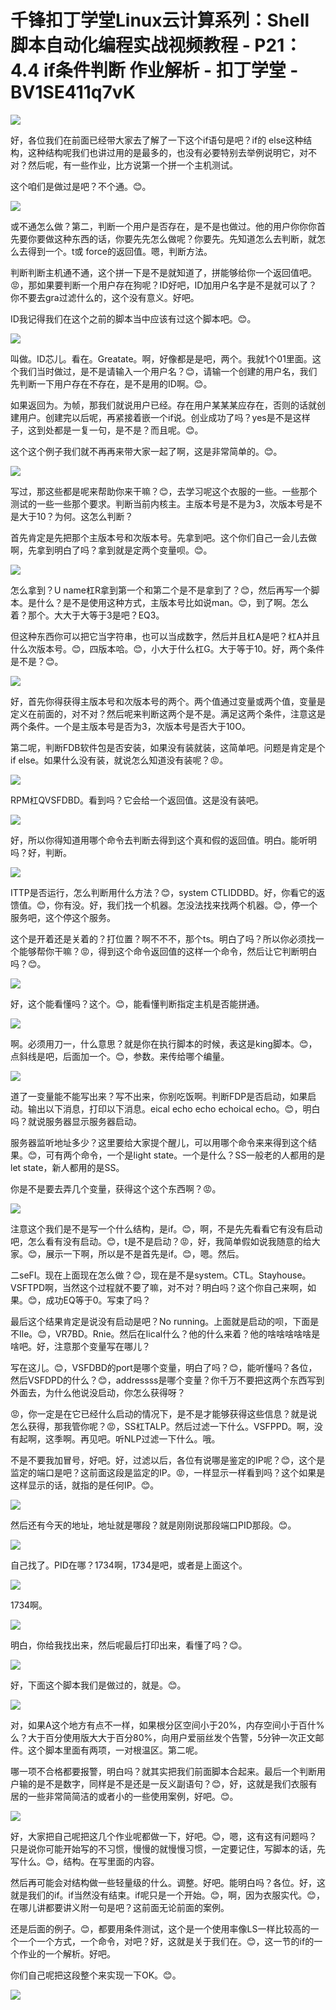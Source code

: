 # 千锋扣丁学堂Linux云计算系列：Shell脚本自动化编程实战视频教程 - P21：4.4 if条件判断 作业解析 - 扣丁学堂 - BV1SE411q7vK

![](img/7ade29b71cac881116c7314347f40d0d_0.png)

好，各位我们在前面已经带大家去了解了一下这个if语句是吧？if的 else这种结构，这种结构呢我们也讲过用的是最多的，也没有必要特别去举例说明它，对不对？然后呢，有一些作业，比方说第一个拼一个主机测试。

这个咱们是做过是吧？不个通。😊。

![](img/7ade29b71cac881116c7314347f40d0d_2.png)

或不通怎么做？第二，判断一个用户是否存在，是不是也做过。他的用户你你你首先要你要做这种东西的话，你要先先怎么做呢？你要先。先知道怎么去判断，就怎么去得到一个。t或 force的返回值。嗯，判断方法。

判断判断主机通不通，这个拼一下是不是就知道了，拼能够给你一个返回值吧。😡，那如果要判断一个用户存在狗呢？ID好吧，ID加用户名字是不是就可以了？你不要去gra过滤什么的，这个没有意义。好吧。

ID我记得我们在这个之前的脚本当中应该有过这个脚本吧。😊。

![](img/7ade29b71cac881116c7314347f40d0d_4.png)

叫做。ID芯儿。看在。Greatate。啊，好像都是是吧，两个。我就1个01里面。这个我们当时做过，是不是请输入一个用户名？😊，请输一个创建的用户名，我们先判断一下用户存在不存在，是不是用的ID啊。😊。

如果返回为。为帧，那我们就说用户已经。存在用户某某某应存在，否则的话就创建用户。创建完以后呢，再紧接着嵌一个if说。创业成功了吗？yes是不是这样子，这到处都是一复一句，是不是？而且呢。😊。

这个这个例子我们就不再再来带大家一起了啊，这是非常简单的。😊。

![](img/7ade29b71cac881116c7314347f40d0d_6.png)

写过，那这些都是呢来帮助你来干嘛？😊，去学习呢这个衣服的一些。一些那个测试的一些一些那个要求。判断当前内核主。主版本号是不是为3，次版本号是不是大于10？为何。这怎么判断？

首先肯定是先把那个主版本号和次版本号。先拿到吧。这个你们自己一会儿去做啊，先拿到明白了吗？拿到就是定两个变量呗。😊。



![](img/7ade29b71cac881116c7314347f40d0d_8.png)

怎么拿到？U name杠R拿到第一个和第二个是不是拿到了？😊，然后再写一个脚本。是什么？是不是使用这种方式，主版本号比如说man。😊，到了啊。怎么着？那个。大大于大等于3是吧？EQ3。

但这种东西你可以把它当字符串，也可以当成数字，然后并且杠A是吧？杠A并且什么次版本号。😊，四版本哈。😊，小大于什么杠G。大于等于10。好，两个条件是不是？😊。



![](img/7ade29b71cac881116c7314347f40d0d_10.png)

好，首先你得获得主版本号和次版本号的两个。两个值通过变量或两个值，变量是定义在前面的，对不对？然后呢来判断这两个是不是。满足这两个条件，注意这是两个条件。一个是主版本号是否为3，次版本号是否大于10O。

第二呢，判断FDB软件包是否安装，如果没有装就装，这简单吧。问题是肯定是个if else。如果什么没有装，就说怎么知道没有装呢？😡。



![](img/7ade29b71cac881116c7314347f40d0d_12.png)

RPM杠QVSFDBD。看到吗？它会给一个返回值。这是没有装吧。

![](img/7ade29b71cac881116c7314347f40d0d_14.png)

好，所以你得知道用哪个命令去判断去得到这个真和假的返回值。明白。能听明吗？好，判断。

![](img/7ade29b71cac881116c7314347f40d0d_16.png)

ITTP是否运行，怎么判断用什么方法？😊，system CTLIDDBD。好，你看它的返馈值。😊，你有没。好，我们找一个机器。怎没法找来找两个机器。😊，停一个服务吧，这个停这个服务。

这个是开着还是关着的？打位置？啊不不不，那个ts。明白了吗？所以你必须找一个能够帮你干嘛？😡，得到这个命令返回值的这样一个命令，然后让它判断明白吗？😊。



![](img/7ade29b71cac881116c7314347f40d0d_18.png)

好，这个能看懂吗？这个。😊，能看懂判断指定主机是否能拼通。

![](img/7ade29b71cac881116c7314347f40d0d_20.png)

啊。必须用刀一，什么意思？就是你在执行脚本的时候，表这是king脚本。😊，点斜线是吧，后面加一个。😊，参数。来传给哪个编量。



![](img/7ade29b71cac881116c7314347f40d0d_22.png)

道了一变量能不能写出来？写不出来，你别吃饭啊。判断FDP是否启动，如果启动。输出以下消息，打印以下消息。eical echo echo echoical echo。😊，明白吗？就说服务器显示服务器启动。

服务器监听地址多少？这里要给大家提个醒儿，可以用哪个命令来来得到这个结果。😊，可有两个命令，一个是light state。一个是什么？SS一般老的人都用的是let state，新人都用的是SS。

你是不是要去弄几个变量，获得这个这个东西啊？😡。

![](img/7ade29b71cac881116c7314347f40d0d_24.png)

注意这个我们是不是写一个什么结构，是if。😊，啊，不是先先看看它有没有启动吧，怎么看有没有启动。😊，t是不是启动？😡，好，我简单假如说我随意的给大家。😊，展示一下啊，所以是不是首先是if。😊，嗯。然后。

二seFI。现在上面现在怎么做？😊，现在是不是system。CTL。Stayhouse。VSFTPD啊，当然这个过程就不要了嘛，对不对？明白吗？这个你自己来啊，如果。😊，成功EQ等于0。写束了吗？

最后这个结果肯定是说没有启动是吧？No running。上面就是启动的呗，下面是不Ile。😊，VR7BD。Rnie。然后在Iical什么？他的什么来着？他的啥啥啥啥啥是啥吧。好，注意那个变量写在哪儿？

写在这儿。😊，VSFDBD的port是哪个变量，明白了吗？😊，能听懂吗？各位，然后VSFDPD的什么？😊，addressss是哪个变量？你千万不要把这两个东西写到外面去，为什么他说没启动，你怎么获得呀？

😡，你一定是在它已经什么启动的情况下，是不是才能够获得这些信息？就是说怎么获得，那我管你呢？😡，SS杠TALP。然后过滤一下什么。VSFPPD。啊，没有起啊，这季啊。再见吧。听NLP过滤一下什么。哦。

不是不要我加冒号，好吧。好，过滤以后，各位有说哪是鉴定的IP呢？😊，这个是监定的端口是吧？这前面这段是监定的IP。😡，一样显示一样看到吗？这个如果是这样显示的话，就指的是任何IP。😊。



![](img/7ade29b71cac881116c7314347f40d0d_26.png)

然后还有今天的地址，地址就是哪段？就是刚刚说那段端口PID那段。😊。

![](img/7ade29b71cac881116c7314347f40d0d_28.png)

自己找了。PID在哪？1734啊，1734是吧，或者是上面这个。

![](img/7ade29b71cac881116c7314347f40d0d_30.png)

1734啊。

![](img/7ade29b71cac881116c7314347f40d0d_32.png)

明白，你给我找出来，然后呢最后打印出来，看懂了吗？😊。

![](img/7ade29b71cac881116c7314347f40d0d_34.png)

好，下面这个脚本我们是做过的，就是。😊。

![](img/7ade29b71cac881116c7314347f40d0d_36.png)

对，如果A这个地方有点不一样，如果根分区空间小于20%，内存空间小于百什%么？大于百分使用版大大于百分80%，向用户爱丽丝发个告警，5分钟一次正文邮件。这个脚本里面有两项，一对根温区。第二呢。

哪一项不合格都要报警，明白吗？就其实把我们前面脚本合起来。最后一个判断用户输的是不是数字，同样是不是还是一反义副语句？😊，好，这就是我们衣服有居的一些非常简简洁的或者小的一些使用案例，好吧。😊。



![](img/7ade29b71cac881116c7314347f40d0d_38.png)

好，大家把自己呢把这几个作业呢都做一下，好吧。😊，嗯，这有这有问题吗？只是说你可能开始写的不习惯，慢慢的就慢慢习惯，一定要记住，写脚本的话，先写什么。😊，结构。在写里面的内容。

然后再可能会对结构做一些轻量级的什么。调整。好吧。能明白吗？各位。好，这就是我们的if。if当然没有结束。if呢只是一个开始。😊，啊，因为衣服实代。😊，在哪儿讲都要讲义附一句是吧？这前面无论前面的案例。

还是后面的例子。😊，都要用条件测试，这个是一个使用率像LS一样比较高的一个一个一个方式，一个命令，对吧？好，这就是关于我们在。😊，这一节的if的一个作业的一个解析。好吧。

你们自己呢把这段整个来实现一下OK。😊。

![](img/7ade29b71cac881116c7314347f40d0d_40.png)